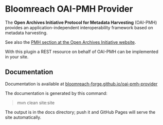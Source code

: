 # Bloomreach OAI-PMH Provider

The <strong>Open Archives Initiative Protocol for Metadata Harvesting</strong> (OAI-PMH) provides an application-independent 
interoperability framework based on metadata harvesting.
        
See also the [PMH section at the Open Archives Initiative website](http://www.openarchives.org/pmh/).

With this plugin a REST resource on behalf of OAI-PMH can be implemented in your site. 
       
## Documentation 

Documentation is available at [bloomreach-forge.github.io/oai-pmh-provider](https://bloomreach-forge.github.io/oai-pmh-provider)

The documentation is generated by this command:

 > mvn clean site:site
 
The output is in the docs directory; push it and GitHub Pages will serve the site automatically. 
